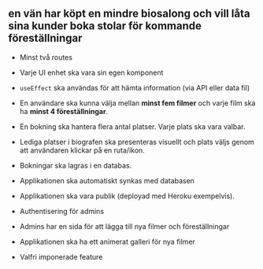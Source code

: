 <!-- @format -->

## en vän har köpt en mindre biosalong och vill låta sina kunder boka stolar för kommande föreställningar

-   Minst två routes
-   Varje UI enhet ska vara sin egen komponent
-   `useEffect` ska användas för att hämta information (via API eller data fil)
-   En användare ska kunna välja mellan **minst fem filmer** och varje film ska ha **minst 4 föreställningar**.
-   En bokning ska hantera flera antal platser. Varje plats ska vara valbar.
-   Lediga platser i biografen ska presenteras visuellt och plats väljs genom att användaren klickar på en ruta/ikon.

-   Bokningar ska lagras i en databas.
-   Applikationen ska automatiskt synkas med databasen
-   Applikationen ska vara publik (deployad med Heroku exempelvis).

-   Authentisering för admins
-   Admins har en sida för att lägga till nya filmer och föreställningar
-   Applikationen ska ha ett animerat galleri för nya filmer
-   Valfri imponerade feature
